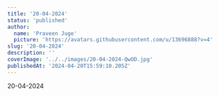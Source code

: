 ```yaml
---
title: '20-04-2024'
status: 'published'
author:
  name: 'Praveen Juge'
  picture: 'https://avatars.githubusercontent.com/u/13696888?v=4'
slug: '20-04-2024'
description: ''
coverImage: '../../images/20-04-2024-QwOD.jpg'
publishedAt: '2024-04-20T15:59:10.205Z'
---
```


20-04-2024